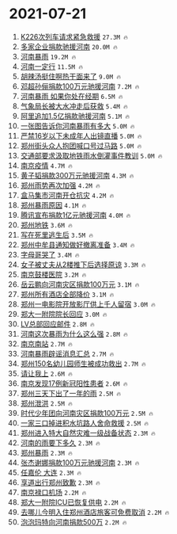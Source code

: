 # 2021-07-21

1. [K226次列车请求紧急救援](https://s.weibo.com/weibo?q=%23K226%E6%AC%A1%E5%88%97%E8%BD%A6%E8%AF%B7%E6%B1%82%E7%B4%A7%E6%80%A5%E6%95%91%E6%8F%B4%23&Refer=top) `27.3M 🔥`
1. [多家企业捐款驰援河南](https://s.weibo.com/weibo?q=%23%E5%A4%9A%E5%AE%B6%E4%BC%81%E4%B8%9A%E6%8D%90%E6%AC%BE%E9%A9%B0%E6%8F%B4%E6%B2%B3%E5%8D%97%23&Refer=top) `20.0M 🔥`
1. [河南暴雨](https://s.weibo.com/weibo?q=%23%E6%B2%B3%E5%8D%97%E6%9A%B4%E9%9B%A8%23&Refer=top) `19.2M 🔥`
1. [河南一定行](https://s.weibo.com/weibo?q=%23%E6%B2%B3%E5%8D%97%E4%B8%80%E5%AE%9A%E8%A1%8C%23&Refer=top) `11.5M 🔥`
1. [胡辣汤挺住啊热干面来了](https://s.weibo.com/weibo?q=%23%E8%83%A1%E8%BE%A3%E6%B1%A4%E6%8C%BA%E4%BD%8F%E5%95%8A%E7%83%AD%E5%B9%B2%E9%9D%A2%E6%9D%A5%E4%BA%86%23&Refer=top) `9.0M 🔥`
1. [邓超孙俪捐款100万元驰援河南](https://s.weibo.com/weibo?q=%23%E9%82%93%E8%B6%85%E5%AD%99%E4%BF%AA%E6%8D%90%E6%AC%BE100%E4%B8%87%E5%85%83%E9%A9%B0%E6%8F%B4%E6%B2%B3%E5%8D%97%23&Refer=top) `7.2M 🔥`
1. [河南暴雨 如果你处在经期](https://s.weibo.com/weibo?q=%E6%B2%B3%E5%8D%97%E6%9A%B4%E9%9B%A8%20%E5%A6%82%E6%9E%9C%E4%BD%A0%E5%A4%84%E5%9C%A8%E7%BB%8F%E6%9C%9F&Refer=top) `6.5M 🔥`
1. [气象局长被大水冲走后获救](https://s.weibo.com/weibo?q=%23%E6%B0%94%E8%B1%A1%E5%B1%80%E9%95%BF%E8%A2%AB%E5%A4%A7%E6%B0%B4%E5%86%B2%E8%B5%B0%E5%90%8E%E8%8E%B7%E6%95%91%23&Refer=top) `5.4M 🔥`
1. [阿里追加1.5亿捐款驰援河南](https://s.weibo.com/weibo?q=%23%E9%98%BF%E9%87%8C%E8%BF%BD%E5%8A%A01.5%E4%BA%BF%E6%8D%90%E6%AC%BE%E9%A9%B0%E6%8F%B4%E6%B2%B3%E5%8D%97%23&Refer=top) `5.1M 🔥`
1. [一张图告诉你河南暴雨有多大](https://s.weibo.com/weibo?q=%23%E4%B8%80%E5%BC%A0%E5%9B%BE%E5%91%8A%E8%AF%89%E4%BD%A0%E6%B2%B3%E5%8D%97%E6%9A%B4%E9%9B%A8%E6%9C%89%E5%A4%9A%E5%A4%A7%23&Refer=top) `5.0M 🔥`
1. [严禁16岁以下未成年人出镜直播](https://s.weibo.com/weibo?q=%23%E4%B8%A5%E7%A6%8116%E5%B2%81%E4%BB%A5%E4%B8%8B%E6%9C%AA%E6%88%90%E5%B9%B4%E4%BA%BA%E5%87%BA%E9%95%9C%E7%9B%B4%E6%92%AD%23&Refer=top) `5.0M 🔥`
1. [郑州街头众人抱团喊口号过马路](https://s.weibo.com/weibo?q=%23%E9%83%91%E5%B7%9E%E8%A1%97%E5%A4%B4%E4%BC%97%E4%BA%BA%E6%8A%B1%E5%9B%A2%E5%96%8A%E5%8F%A3%E5%8F%B7%E8%BF%87%E9%A9%AC%E8%B7%AF%23&Refer=top) `5.0M 🔥`
1. [交通部要求汲取地铁雨水倒灌事件教训](https://s.weibo.com/weibo?q=%23%E4%BA%A4%E9%80%9A%E9%83%A8%E8%A6%81%E6%B1%82%E6%B1%B2%E5%8F%96%E5%9C%B0%E9%93%81%E9%9B%A8%E6%B0%B4%E5%80%92%E7%81%8C%E4%BA%8B%E4%BB%B6%E6%95%99%E8%AE%AD%23&Refer=top) `5.0M 🔥`
1. [南京疫情](https://s.weibo.com/weibo?q=%E5%8D%97%E4%BA%AC%E7%96%AB%E6%83%85&Refer=top) `4.7M 🔥`
1. [黄子韬捐款300万元驰援河南](https://s.weibo.com/weibo?q=%23%E9%BB%84%E5%AD%90%E9%9F%AC%E6%8D%90%E6%AC%BE300%E4%B8%87%E5%85%83%E9%A9%B0%E6%8F%B4%E6%B2%B3%E5%8D%97%23&Refer=top) `4.3M 🔥`
1. [郑州雨势再次加强](https://s.weibo.com/weibo?q=%23%E9%83%91%E5%B7%9E%E9%9B%A8%E5%8A%BF%E5%86%8D%E6%AC%A1%E5%8A%A0%E5%BC%BA%23&Refer=top) `4.2M 🔥`
1. [盒马集市河南开仓抗灾](https://s.weibo.com/weibo?q=%23%E7%9B%92%E9%A9%AC%E9%9B%86%E5%B8%82%E6%B2%B3%E5%8D%97%E5%BC%80%E4%BB%93%E6%8A%97%E7%81%BE%23&Refer=top) `4.2M 🔥`
1. [郑州暴雨原因](https://s.weibo.com/weibo?q=%23%E9%83%91%E5%B7%9E%E6%9A%B4%E9%9B%A8%E5%8E%9F%E5%9B%A0%23&Refer=top) `4.1M 🔥`
1. [腾讯宣布捐款1亿元驰援河南](https://s.weibo.com/weibo?q=%23%E8%85%BE%E8%AE%AF%E5%AE%A3%E5%B8%83%E6%8D%90%E6%AC%BE1%E4%BA%BF%E5%85%83%E9%A9%B0%E6%8F%B4%E6%B2%B3%E5%8D%97%23&Refer=top) `4.0M 🔥`
1. [郑州地铁](https://s.weibo.com/weibo?q=%23%E9%83%91%E5%B7%9E%E5%9C%B0%E9%93%81%23&Refer=top) `3.6M 🔥`
1. [写在死里逃生后](https://s.weibo.com/weibo?q=%23%E5%86%99%E5%9C%A8%E6%AD%BB%E9%87%8C%E9%80%83%E7%94%9F%E5%90%8E%23&Refer=top) `3.5M 🔥`
1. [郑州中牟县通知做好撤离准备](https://s.weibo.com/weibo?q=%23%E9%83%91%E5%B7%9E%E4%B8%AD%E7%89%9F%E5%8E%BF%E9%80%9A%E7%9F%A5%E5%81%9A%E5%A5%BD%E6%92%A4%E7%A6%BB%E5%87%86%E5%A4%87%23&Refer=top) `3.4M 🔥`
1. [字母哥哭了](https://s.weibo.com/weibo?q=%23%E5%AD%97%E6%AF%8D%E5%93%A5%E5%93%AD%E4%BA%86%23&Refer=top) `3.4M 🔥`
1. [女子被丈夫从2楼推下后选择原谅](https://s.weibo.com/weibo?q=%23%E5%A5%B3%E5%AD%90%E8%A2%AB%E4%B8%88%E5%A4%AB%E4%BB%8E2%E6%A5%BC%E6%8E%A8%E4%B8%8B%E5%90%8E%E9%80%89%E6%8B%A9%E5%8E%9F%E8%B0%85%23&Refer=top) `3.3M 🔥`
1. [南京鼓楼医院](https://s.weibo.com/weibo?q=%E5%8D%97%E4%BA%AC%E9%BC%93%E6%A5%BC%E5%8C%BB%E9%99%A2&Refer=top) `3.2M 🔥`
1. [岳云鹏向河南灾区捐款100万元](https://s.weibo.com/weibo?q=%23%E5%B2%B3%E4%BA%91%E9%B9%8F%E5%90%91%E6%B2%B3%E5%8D%97%E7%81%BE%E5%8C%BA%E6%8D%90%E6%AC%BE100%E4%B8%87%E5%85%83%23&Refer=top) `3.1M 🔥`
1. [郑州所有酒店全部降价](https://s.weibo.com/weibo?q=%23%E9%83%91%E5%B7%9E%E6%89%80%E6%9C%89%E9%85%92%E5%BA%97%E5%85%A8%E9%83%A8%E9%99%8D%E4%BB%B7%23&Refer=top) `3.1M 🔥`
1. [郑州一电影院开放影厅供上千人留宿](https://s.weibo.com/weibo?q=%23%E9%83%91%E5%B7%9E%E4%B8%80%E7%94%B5%E5%BD%B1%E9%99%A2%E5%BC%80%E6%94%BE%E5%BD%B1%E5%8E%85%E4%BE%9B%E4%B8%8A%E5%8D%83%E4%BA%BA%E7%95%99%E5%AE%BF%23&Refer=top) `3.0M 🔥`
1. [郑大一附院院长回应](https://s.weibo.com/weibo?q=%23%E9%83%91%E5%A4%A7%E4%B8%80%E9%99%84%E9%99%A2%E9%99%A2%E9%95%BF%E5%9B%9E%E5%BA%94%23&Refer=top) `3.0M 🔥`
1. [LV总部回应邮件](https://s.weibo.com/weibo?q=%23LV%E6%80%BB%E9%83%A8%E5%9B%9E%E5%BA%94%E9%82%AE%E4%BB%B6%23&Refer=top) `2.8M 🔥`
1. [河南这次暴雨为什么这么强](https://s.weibo.com/weibo?q=%23%E6%B2%B3%E5%8D%97%E8%BF%99%E6%AC%A1%E6%9A%B4%E9%9B%A8%E4%B8%BA%E4%BB%80%E4%B9%88%E8%BF%99%E4%B9%88%E5%BC%BA%23&Refer=top) `2.8M 🔥`
1. [南京南站](https://s.weibo.com/weibo?q=%E5%8D%97%E4%BA%AC%E5%8D%97%E7%AB%99&Refer=top) `2.7M 🔥`
1. [河南暴雨辟谣消息汇总](https://s.weibo.com/weibo?q=%23%E6%B2%B3%E5%8D%97%E6%9A%B4%E9%9B%A8%E8%BE%9F%E8%B0%A3%E6%B6%88%E6%81%AF%E6%B1%87%E6%80%BB%23&Refer=top) `2.7M 🔥`
1. [郑州150名幼儿园师生被成功救出](https://s.weibo.com/weibo?q=%23%E9%83%91%E5%B7%9E150%E5%90%8D%E5%B9%BC%E5%84%BF%E5%9B%AD%E5%B8%88%E7%94%9F%E8%A2%AB%E6%88%90%E5%8A%9F%E6%95%91%E5%87%BA%23&Refer=top) `2.7M 🔥`
1. [请让我上](https://s.weibo.com/weibo?q=%23%E8%AF%B7%E8%AE%A9%E6%88%91%E4%B8%8A%23&Refer=top) `2.6M 🔥`
1. [南京发现17例新冠阳性患者](https://s.weibo.com/weibo?q=%23%E5%8D%97%E4%BA%AC%E5%8F%91%E7%8E%B017%E4%BE%8B%E6%96%B0%E5%86%A0%E9%98%B3%E6%80%A7%E6%82%A3%E8%80%85%23&Refer=top) `2.6M 🔥`
1. [郑州三天下出了一年的雨](https://s.weibo.com/weibo?q=%23%E9%83%91%E5%B7%9E%E4%B8%89%E5%A4%A9%E4%B8%8B%E5%87%BA%E4%BA%86%E4%B8%80%E5%B9%B4%E7%9A%84%E9%9B%A8%23&Refer=top) `2.5M 🔥`
1. [郑州泄洪](https://s.weibo.com/weibo?q=%23%E9%83%91%E5%B7%9E%E6%B3%84%E6%B4%AA%23&Refer=top) `2.5M 🔥`
1. [时代少年团向河南灾区捐款100万元](https://s.weibo.com/weibo?q=%23%E6%97%B6%E4%BB%A3%E5%B0%91%E5%B9%B4%E5%9B%A2%E5%90%91%E6%B2%B3%E5%8D%97%E7%81%BE%E5%8C%BA%E6%8D%90%E6%AC%BE100%E4%B8%87%E5%85%83%23&Refer=top) `2.5M 🔥`
1. [一家三口掉进积水坑路人舍命救援](https://s.weibo.com/weibo?q=%23%E4%B8%80%E5%AE%B6%E4%B8%89%E5%8F%A3%E6%8E%89%E8%BF%9B%E7%A7%AF%E6%B0%B4%E5%9D%91%E8%B7%AF%E4%BA%BA%E8%88%8D%E5%91%BD%E6%95%91%E6%8F%B4%23&Refer=top) `2.5M 🔥`
1. [郑州进入特大自然灾难一级战备状态](https://s.weibo.com/weibo?q=%E9%83%91%E5%B7%9E%E8%BF%9B%E5%85%A5%E7%89%B9%E5%A4%A7%E8%87%AA%E7%84%B6%E7%81%BE%E9%9A%BE%E4%B8%80%E7%BA%A7%E6%88%98%E5%A4%87%E7%8A%B6%E6%80%81&Refer=top) `2.3M 🔥`
1. [河南的雨要下多久](https://s.weibo.com/weibo?q=%23%E6%B2%B3%E5%8D%97%E7%9A%84%E9%9B%A8%E8%A6%81%E4%B8%8B%E5%A4%9A%E4%B9%85%23&Refer=top) `2.3M 🔥`
1. [郑州暴雨](https://s.weibo.com/weibo?q=%23%E9%83%91%E5%B7%9E%E6%9A%B4%E9%9B%A8%23&Refer=top) `2.3M 🔥`
1. [张杰谢娜捐款100万元驰援河南](https://s.weibo.com/weibo?q=%23%E5%BC%A0%E6%9D%B0%E8%B0%A2%E5%A8%9C%E6%8D%90%E6%AC%BE100%E4%B8%87%E5%85%83%E9%A9%B0%E6%8F%B4%E6%B2%B3%E5%8D%97%23&Refer=top) `2.3M 🔥`
1. [任嘉伦 大连](https://s.weibo.com/weibo?q=%E4%BB%BB%E5%98%89%E4%BC%A6%20%E5%A4%A7%E8%BF%9E&Refer=top) `2.3M 🔥`
1. [享道出行郑州致歉](https://s.weibo.com/weibo?q=%23%E4%BA%AB%E9%81%93%E5%87%BA%E8%A1%8C%E9%83%91%E5%B7%9E%E8%87%B4%E6%AD%89%23&Refer=top) `2.3M 🔥`
1. [南京禄口机场](https://s.weibo.com/weibo?q=%23%E5%8D%97%E4%BA%AC%E7%A6%84%E5%8F%A3%E6%9C%BA%E5%9C%BA%23&Refer=top) `2.2M 🔥`
1. [郑大一附院ICU已恢复供电](https://s.weibo.com/weibo?q=%23%E9%83%91%E5%A4%A7%E4%B8%80%E9%99%84%E9%99%A2ICU%E5%B7%B2%E6%81%A2%E5%A4%8D%E4%BE%9B%E7%94%B5%23&Refer=top) `2.2M 🔥`
1. [去哪儿今明入住郑州酒店旅客可免费取消](https://s.weibo.com/weibo?q=%23%E5%8E%BB%E5%93%AA%E5%84%BF%E4%BB%8A%E6%98%8E%E5%85%A5%E4%BD%8F%E9%83%91%E5%B7%9E%E9%85%92%E5%BA%97%E6%97%85%E5%AE%A2%E5%8F%AF%E5%85%8D%E8%B4%B9%E5%8F%96%E6%B6%88%23&Refer=top) `2.2M 🔥`
1. [泡泡玛特向河南捐款500万](https://s.weibo.com/weibo?q=%23%E6%B3%A1%E6%B3%A1%E7%8E%9B%E7%89%B9%E5%90%91%E6%B2%B3%E5%8D%97%E6%8D%90%E6%AC%BE500%E4%B8%87%23&Refer=top) `2.2M 🔥`
